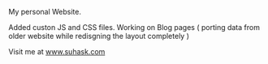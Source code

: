 My personal Website.

Added custon JS and CSS files.
Working on Blog pages ( porting data from older website while redisgning the layout completely )

Visit me at 
www.suhask.com
